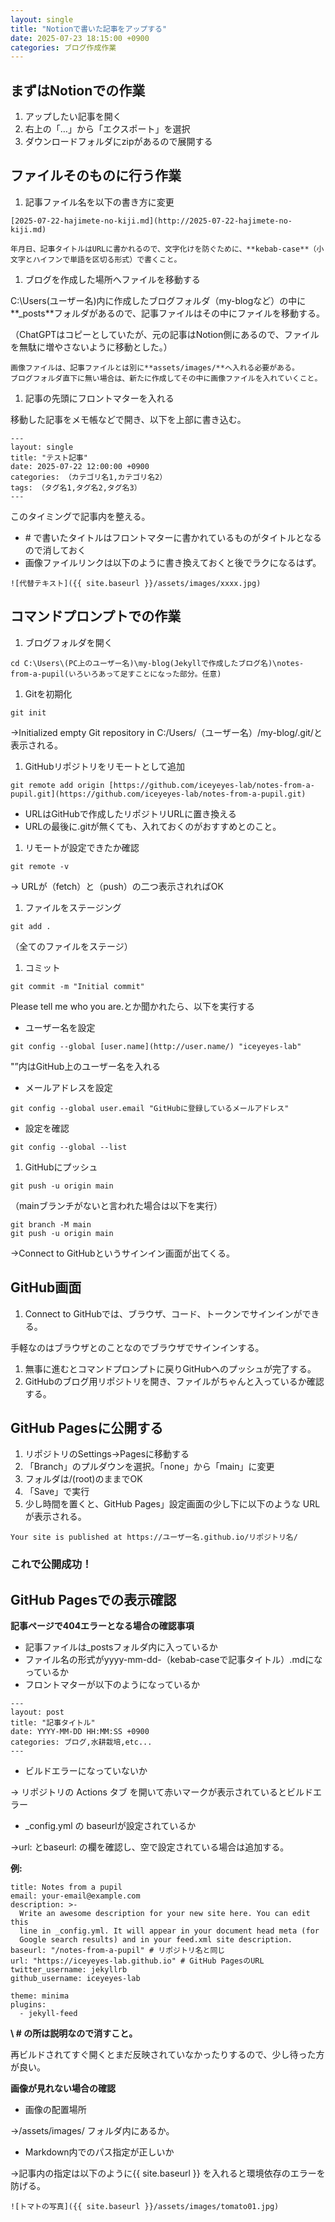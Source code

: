 ```yaml
---
layout: single
title: "Notionで書いた記事をアップする"
date: 2025-07-23 18:15:00 +0900
categories: ブログ作成作業
---
```


## まずはNotionでの作業

1. アップしたい記事を開く
2. 右上の「…」から「エクスポート」を選択
3. ダウンロードフォルダにzipがあるので展開する

## ファイルそのものに行う作業

1. 記事ファイル名を以下の書き方に変更

`[2025-07-22-hajimete-no-kiji.md](http://2025-07-22-hajimete-no-kiji.md)`

```
年月日、記事タイトルはURLに書かれるので、文字化けを防ぐために、**kebab-case**（小文字とハイフンで単語を区切る形式）で書くこと。
```

1. ブログを作成した場所へファイルを移動する

C:\Users\(ユーザー名)内に作成したブログフォルダ（my-blogなど）の中に**_posts**フォルダがあるので、記事ファイルはその中にファイルを移動する。

（ChatGPTはコピーとしていたが、元の記事はNotion側にあるので、ファイルを無駄に増やさないように移動とした。）

```
画像ファイルは、記事ファイルとは別に**assets/images/**へ入れる必要がある。
ブログフォルダ直下に無い場合は、新たに作成してその中に画像ファイルを入れていくこと。
```

1. 記事の先頭にフロントマターを入れる

移動した記事をメモ帳などで開き、以下を上部に書き込む。

```
---
layout: single
title: "テスト記事"
date: 2025-07-22 12:00:00 +0900
categories: （カテゴリ名1,カテゴリ名2）
tags: （タグ名1,タグ名2,タグ名3）
---
```

このタイミングで記事内を整える。

- \# で書いたタイトルはフロントマターに書かれているものがタイトルとなるので消しておく
- 画像ファイルリンクは以下のように書き換えておくと後でラクになるはず。

`![代替テキスト]({{ site.baseurl }}/assets/images/xxxx.jpg)` 

## コマンドプロンプトでの作業

1. ブログフォルダを開く

`cd C:\Users\(PC上のユーザー名)\my-blog(Jekyllで作成したブログ名)\notes-from-a-pupil(いろいろあって足すことになった部分。任意)`

1. Gitを初期化

`git init`

→Initialized empty Git repository in C:/Users/（ユーザー名）/my-blog/.git/と表示される。

1. GitHubリポジトリをリモートとして追加

`git remote add origin [https://github.com/iceyeyes-lab/notes-from-a-pupil.git](https://github.com/iceyeyes-lab/notes-from-a-pupil.git)`

- URLはGitHubで作成したリポジトリURLに置き換える
- URLの最後に.gitが無くても、入れておくのがおすすめとのこと。
1. リモートが設定できたか確認

`git remote -v`

→ URLが（fetch）と（push）の二つ表示されればOK

1. ファイルをステージング

`git add .`

（全てのファイルをステージ）

1. コミット

`git commit -m "Initial commit"`

Please tell me who you are.とか聞かれたら、以下を実行する

- ユーザー名を設定

`git config --global [user.name](http://user.name/) "iceyeyes-lab"`

"”内はGitHub上のユーザー名を入れる

- メールアドレスを設定

`git config --global user.email "GitHubに登録しているメールアドレス"`

- 設定を確認

`git config --global --list`

1. GitHubにプッシュ

`git push -u origin main`

（mainブランチがないと言われた場合は以下を実行）

```
git branch -M main
git push -u origin main
```

→Connect to GitHubというサインイン画面が出てくる。

## GitHub画面

1. Connect to GitHubでは、ブラウザ、コード、トークンでサインインができる。

手軽なのはブラウザとのことなのでブラウザでサインインする。

1. 無事に進むとコマンドプロンプトに戻りGitHubへのプッシュが完了する。
2. GitHubのブログ用リポジトリを開き、ファイルがちゃんと入っているか確認する。

## GitHub Pagesに公開する

1. リポジトリのSettings→Pagesに移動する
2. 「Branch」のプルダウンを選択。「none」から「main」に変更
3. フォルダは/(root)のままでOK
4. 「Save」で実行
5. 少し時間を置くと、GitHub Pages」設定画面の少し下に以下のような URLが表示される。

`Your site is published at https://ユーザー名.github.io/リポジトリ名/`

### これで公開成功！

## GitHub Pagesでの表示確認

**記事ページで404エラーとなる場合の確認事項**

- 記事ファイルは_postsフォルダ内に入っているか
- ファイル名の形式がyyyy-mm-dd-（kebab-caseで記事タイトル）.mdになっているか
- フロントマターが以下のようになっているか

```
---
layout: post
title: "記事タイトル"
date: YYYY-MM-DD HH:MM:SS +0900
categories: ブログ,水耕栽培,etc...
---
```

- ビルドエラーになっていないか

→ リポジトリの Actions タブ を開いて赤いマークが表示されているとビルドエラー

- _config.yml の baseurlが設定されているか

→url: とbaseurl: の欄を確認し、空で設定されている場合は追加する。

**例:**

```
title: Notes from a pupil
email: your-email@example.com
description: >-
  Write an awesome description for your new site here. You can edit this
  line in _config.yml. It will appear in your document head meta (for
  Google search results) and in your feed.xml site description.
baseurl: "/notes-from-a-pupil" # リポジトリ名と同じ
url: "https://iceyeyes-lab.github.io" # GitHub PagesのURL
twitter_username: jekyllrb
github_username: iceyeyes-lab

theme: minima
plugins:
  - jekyll-feed
```

**\ # の所は説明なので消すこと。**

再ビルドされてすぐ開くとまだ反映されていなかったりするので、少し待った方が良い。

**画像が見れない場合の確認**

- 画像の配置場所

→/assets/images/ フォルダ内にあるか。

- Markdown内でのパス指定が正しいか

→記事内の指定は以下のように{{ site.baseurl }} を入れると環境依存のエラーを防げる。

```
![トマトの写真]({{ site.baseurl }}/assets/images/tomato01.jpg)
```
